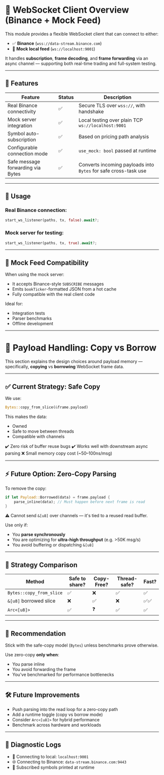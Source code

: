 # 🔌 WebSocket Client Overview (Binance + Mock Feed)

This module provides a flexible WebSocket client that can connect to either:

* ✅ **Binance** (`wss://data-stream.binance.com`)
* 🧪 **Mock local feed** (`ws://localhost:9001`)

It handles **subscription**, **frame decoding**, and **frame forwarding** via an async channel — supporting both real-time trading and full-system testing.

---

## 🔧 Features

| Feature                           | Status | Description                                                     |
| --------------------------------- | ------ | --------------------------------------------------------------- |
| Real Binance connectivity         | ✅      | Secure TLS over `wss://`, with handshake                        |
| Mock server integration           | ✅      | Local testing over plain TCP `ws://localhost:9001`              |
| Symbol auto-subscription          | ✅      | Based on pricing path analysis                                  |
| Configurable connection mode      | ✅      | `use_mock: bool` passed at runtime                              |
| Safe message forwarding via Bytes | ✅      | Converts incoming payloads into `Bytes` for safe cross-task use |

---

## 🚀 Usage

### Real Binance connection:

```rust
start_ws_listener(paths, tx, false).await?;
```

### Mock server for testing:

```rust
start_ws_listener(paths, tx, true).await?;
```

---

## 🧪 Mock Feed Compatibility

When using the mock server:

* It accepts Binance-style `SUBSCRIBE` messages
* Emits `bookTicker`-formatted JSON from a hot cache
* Fully compatible with the real client code

Ideal for:

* Integration tests
* Parser benchmarks
* Offline development

---

# 🧠 Payload Handling: Copy vs Borrow

This section explains the design choices around payload memory — specifically, **copying** vs **borrowing** WebSocket frame data.

---

## ✅ Current Strategy: Safe Copy

We use:

```rust
Bytes::copy_from_slice(&frame.payload)
```

This makes the data:

* Owned
* Safe to move between threads
* Compatible with channels

✔️ Zero risk of buffer reuse bugs
✔️ Works well with downstream async parsing
❌ Small memory copy cost (\~50–100ns/msg)

---

## ⚡️ Future Option: Zero-Copy Parsing

To remove the copy:

```rust
if let Payload::Borrowed(data) = frame.payload {
    parse_inline(data); // Must happen before next frame is read
}
```

⚠️ Cannot send `&[u8]` over channels — it's tied to a reused read buffer.

Use only if:

* You **parse synchronously**
* You are optimizing for **ultra-high throughput** (e.g. >50K msg/s)
* You avoid buffering or dispatching `&[u8]`

---

## 🔄 Strategy Comparison

| Method                   | Safe to share? | Copy-Free? | Thread-safe? | Fast? |
| ------------------------ | -------------- | ---------- | ------------ | ----- |
| `Bytes::copy_from_slice` | ✅              | ❌          | ✅            | ✅     |
| `&[u8]` borrowed slice   | ❌              | ✅          | ❌            | ✅✅    |
| `Arc<[u8]>`              | ✅              | ❓          | ✅            | ✅     |

---

## 📌 Recommendation

Stick with the safe-copy model (`Bytes`) unless benchmarks prove otherwise.

Use zero-copy **only when**:

* You parse inline
* You avoid forwarding the frame
* You've benchmarked for performance bottlenecks

---

## 🛠 Future Improvements

* Push parsing into the read loop for a zero-copy path
* Add a runtime toggle (copy vs borrow mode)
* Consider `Arc<[u8]>` for hybrid performance
* Benchmark across hardware and workloads

---

## 🧪 Diagnostic Logs

* 🧪 Connecting to local: `localhost:9001`
* 🌐 Connecting to Binance: `data-stream.binance.com:9443`
* 📨 Subscribed symbols printed at runtime
